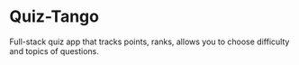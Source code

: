 # Quiz-Tango
Full-stack quiz app that tracks points, ranks, allows you to choose difficulty and topics of questions. 
